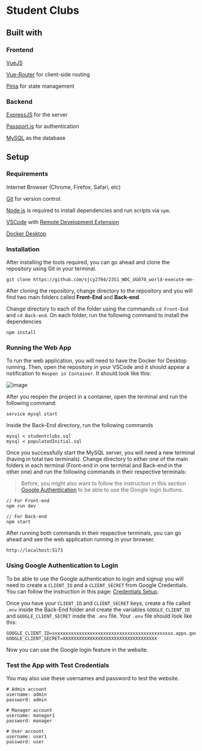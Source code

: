 # Student Clubs

## Built with
### Frontend
[VueJS](https://vuejs.org/)

[Vue-Router](https://router.vuejs.org/) for client-side routing

[Pinia](https://pinia.vuejs.org/) for state management

### Backend
[ExpressJS](https://expressjs.com/) for the server

[Passport.js](https://www.passportjs.org/) for authentication

[MySQL](https://www.mysql.com/) as the database

## Setup
### Requirements
Internet Browser (Chrome, Firefox, Safari, etc)

[Git](https://git-scm.com/downloads) for version control.

[Node.js](https://nodejs.org) is required to install dependencies and run scripts via `npm`.

[VSCode](https://code.visualstudio.com/) with [Remote Development Extension](https://marketplace.visualstudio.com/items?itemName=ms-vscode-remote.vscode-remote-extensionpack
)

[Docker Desktop](https://www.docker.com/products/docker-desktop/)

### Installation
After installing the tools required, you can go ahead and clone the repository
using Git in your terminal.

```
git clone https://github.com/sjcy2704/23S1_WDC_UG070_world-execute-me-
```

After cloning the repository, change directory to the repository and you will find two main folders called **Front-End**
and **Back-end**.

Change directory to each of the folder using the commands
`cd Front-End` and `cd Back-end`. On each folder, run the following command to
install the dependencies

```
npm install
```

### Running the Web App
To run the web application, you will need to have the Docker for Desktop
running. Then, open the repository in your VSCode and it should
appear a notification to `Reopen in Container`. It should look like this:

![image](https://github.com/UAdelaide/23S1_WDC_UG070_world-execute-me-/assets/109910337/88fc1bfd-99d2-4ad1-8b15-e73822164dbd)

After you reopen the project in a container, open the terminal and run the
following command:

```
service mysql start
```

Inside the Back-End directory, run the following commands

```
mysql < studentclubs.sql
mysql < populatedInitial.sql
```

Once you successfully start the MySQL server, you will need a new terminal
(having in total two terminals). Change directory to either one of
the main folders in each terminal (Front-end in one terminal and Back-end in the
other one) and run the following commands in their respective terminals:

> Before, you might also want to follow the instruction in this section [Google
> Authentication](#using-google-authentication-to-login) to be able to use the
> Google login buttons.

```
// For Front-end
npm run dev

// For Back-end
npm start
```

After running both commands in their respective terminals, you can go ahead and
see the web application running in your browser.


```
http://localhost:5173
```

### Using Google Authentication to Login
To be able to use the Google authentication to login and signup you will need to
create a `CLIENT_ID` and a `CLIENT_SECRET` from Google Credentials. You can
follow the instruction in this page: [Credentials
Setup](https://developers.google.com/identity/gsi/web/guides/get-google-api-clientid).

Once you have your `CLIENT_ID` and `CLIENT_SECRET` keys, create a file called
`.env` inside the Back-End folder and create the variables `GOOGLE_CLIENT_ID`
and `GOOGLE_CLIENT_SECRET` insde the `.env` file. Your `.env` file should look
like this:

```
GOOGLE_CLIENT_ID=xxxxxxxxxxxxxxxxxxxxxxxxxxxxxxxxxxxxxxxxxxxxx.apps.googleusercontent.com
GOOGLE_CLIENT_SECRET=XXXXXXXXXXXXXXXXXXXXXXXXXXXXXXXXXXX
```

Now you can use the Google login feature in the website.

### Test the App with Test Credentials
You may also use these usernames and password to test the website.

```
# Admin account
username: admin
password: admin

# Manager account
username: manager1
password: manager

# User account
username: user1
password: user
```
